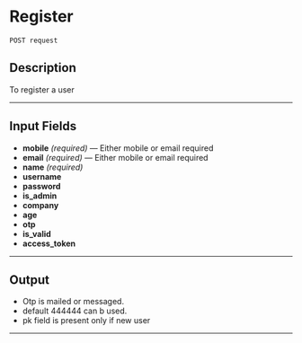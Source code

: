 # Register

    POST request

## Description
To register a user

***

## Input Fields

- **mobile** _(required)_ — Either mobile or email required
- **email** _(required)_ — Either mobile or email required
- **name** _(required)_
- **username**
- **password**
- **is_admin**
- **company**
- **age**
- **otp**
- **is_valid**
- **access_token** 
    
***

## Output
- Otp is mailed or messaged.
- default 444444 can b used.
- pk field is present only if new user

***
